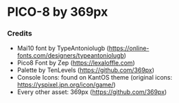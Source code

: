 # PICO-8 by 369px

### Credits
- Mai10 font by TypeAntoniolugb (https://online-fonts.com/designers/typeantoniolugb)
- Pico8 Font by Zep (https://lexaloffle.com)
- Palette by TenLevels (https://github.com/369px)
- Console Icons: found on KantOS theme (original icons: https://yspixel.jpn.org/icon/game/)
- Every other asset: 369px (https://github.com/369px)
